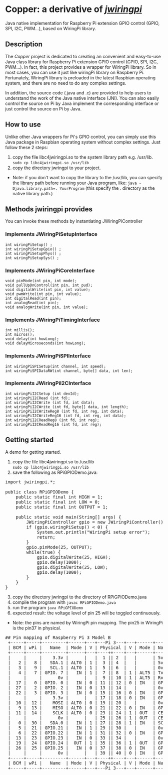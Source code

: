# Copper: a derivative of [*jwiringpi*](https://github.com/soonuse/jwiringpi)
Java native implementation for Raspberry Pi extension GPIO control (GPIO, SPI, I2C, PWM...), based on WiringPi library.

## Description
The *Copper* project is dedicated to creating an convenient and easy-to-use Java class library for Raspberry Pi extension GPIO control (GPIO, SPI, I2C, PWM...). In fact, this project provides a wrapper for WiringPi library. So in most cases, you can use it just like wiringPi library on Raspberry Pi. Fortunately, WiringPi library is preloaded in the latest Raspbian operating system, and there are no need to do any complex settings.

In addition, the source code (.java and .c) are provided to help users to understand the work of the Java native interface (JNI). You can also easily control the source on Pi by Java implement the corresponding interface or just control the source on Pi by Java.

## How to use
Unlike other Java wrappers for Pi's GPIO control, you can simply use this Java package in Raspbian operating system without complex settings. Just follow these 2 steps:

1.  copy the file libc4jwiringpi.so to the system library path e.g. /usr/lib.<br />
        `sudo cp libc4jwiringpi.so /usr/lib`
2.  copy the directory jwringpi to your project.
*   Note: if you don't want to copy the library to the /usr/lib, you can specify the library path before running your Java program, like:
         `java -Djava.library.path=. YourProgram`
         (this specify the . directory as the native library path.)
## Methods jwiringpi provides
You can invoke these methods by instantiating JWiringPiController

### Implements JWiringPiSetupInterface
    int wiringPiSetup() ;
    int wiringPiSetupGpio() ;
    int wiringPiSetupPhys() ;
    int wiringPiSetupSys() ;

### Implements JWiringPiCoreInterface
    void pinMode(int pin, int mode);
    void pullUpDnControl(int pin, int pud);
    void digitalWrite(int pin, int value);
    void pwmWrite(int pin, int value);
    int digitalRead(int pin);
    int analogRead(int pin);
    void analogWrite(int pin, int value);

### Implements JWiringPiTimingInterface
    int millis();
    int micros();
    void delay(int howLong);
    void delayMicroseconds(int howLong);

### Implements JWiringPiSPIInterface
    int wiringPiSPISetup(int channel, int speed);
    int wiringPiSPIDataRW(int channel, byte[] data, int len);

### Implements JWiringPiI2CInterface
    int wiringPiI2CSetup (int devId);
    int wiringPiI2CRead (int fd);
    int wiringPiI2CWrite (int fd, int data);
    int wiringPiI2CWrite (int fd, byte[] data, int length);
    int wiringPiI2CWriteReg8 (int fd, int reg, int data);
    int wiringPiI2CWriteReg16 (int fd, int reg, int data);
    int wiringPiI2CReadReg8 (int fd, int reg);
    int wiringPiI2CReadReg16 (int fd, int reg);

## Getting started
A demo for getting started.
1.  copy the file libc4jwiringpi.so to /usr/lib <br />
        `sudo cp libc4jwiringpi.so /usr/lib`
2.  save the following as RPiGPIODemo.java:
<pre>
import jwiringpi.*;

public class RPiGPIODemo {
    public static final int HIGH = 1;
    public static final int LOW = 0;
    public static final int OUTPUT = 1;

    public static void main(String[] args) {
        JWiringPiController gpio = new JWiringPiController();
        if (gpio.wiringPiSetup() < 0) {
            System.out.println("WiringPi setup error");
            return;
        }
        gpio.pinMode(25, OUTPUT);
        while(true) {
            gpio.digitalWrite(25, HIGH);
            gpio.delay(1000);
            gpio.digitalWrite(25, LOW);
            gpio.delay(1000);
        }
    }
}
</pre>
3.  copy the directory jwringpi to the directory of RPiGPIODemo.java
4.  compile the program with
        `javac RPiGPIODemo.java`
5.  run the program
        `java RPiGPIODemo`
6.  expected result: the voltage level of pin 25 will be toggled continuously.
*   Note: the pins are named by WiringPi pin mapping. The pin25 in WiringPi is the pin37 in physical.
<pre>
## Pin mapping of Raspberry Pi 3 Model B
 +-----+-----+---------+------+---+---Pi 3---+---+------+---------+-----+-----+
 | BCM | wPi |   Name  | Mode | V | Physical | V | Mode | Name    | wPi | BCM |
 +-----+-----+---------+------+---+----++----+---+------+---------+-----+-----+
 |     |     |    3.3v |      |   |  1 || 2  |   |      | 5v      |     |     |
 |   2 |   8 |   SDA.1 | ALT0 | 1 |  3 || 4  |   |      | 5v      |     |     |
 |   3 |   9 |   SCL.1 | ALT0 | 1 |  5 || 6  |   |      | 0v      |     |     |
 |   4 |   7 | GPIO. 7 |   IN | 1 |  7 || 8  | 1 | ALT5 | TxD     | 15  | 14  |
 |     |     |      0v |      |   |  9 || 10 | 1 | ALT5 | RxD     | 16  | 15  |
 |  17 |   0 | GPIO. 0 |   IN | 0 | 11 || 12 | 0 | IN   | GPIO. 1 | 1   | 18  |
 |  27 |   2 | GPIO. 2 |   IN | 0 | 13 || 14 |   |      | 0v      |     |     |
 |  22 |   3 | GPIO. 3 |   IN | 0 | 15 || 16 | 0 | IN   | GPIO. 4 | 4   | 23  |
 |     |     |    3.3v |      |   | 17 || 18 | 0 | IN   | GPIO. 5 | 5   | 24  |
 |  10 |  12 |    MOSI | ALT0 | 0 | 19 || 20 |   |      | 0v      |     |     |
 |   9 |  13 |    MISO | ALT0 | 0 | 21 || 22 | 0 | IN   | GPIO. 6 | 6   | 25  |
 |  11 |  14 |    SCLK | ALT0 | 0 | 23 || 24 | 1 | OUT  | CE0     | 10  | 8   |
 |     |     |      0v |      |   | 25 || 26 | 1 | OUT  | CE1     | 11  | 7   |
 |   0 |  30 |   SDA.0 |   IN | 1 | 27 || 28 | 1 | IN   | SCL.0   | 31  | 1   |
 |   5 |  21 | GPIO.21 |   IN | 1 | 29 || 30 |   |      | 0v      |     |     |
 |   6 |  22 | GPIO.22 |   IN | 1 | 31 || 32 | 0 | IN   | GPIO.26 | 26  | 12  |
 |  13 |  23 | GPIO.23 |   IN | 0 | 33 || 34 |   |      | 0v      |     |     |
 |  19 |  24 | GPIO.24 |  OUT | 1 | 35 || 36 | 1 | OUT  | GPIO.27 | 27  | 16  |
 |  26 |  25 | GPIO.25 |   IN | 0 | 37 || 38 | 0 | IN   | GPIO.28 | 28  | 20  |
 |     |     |      0v |      |   | 39 || 40 | 0 | IN   | GPIO.29 | 29  | 21  |
 +-----+-----+---------+------+---+----++----+---+------+---------+-----+-----+
 | BCM | wPi |   Name  | Mode | V | Physical | V | Mode | Name    | wPi | BCM |
 +-----+-----+---------+------+---+---Pi 3---+---+------+---------+-----+-----+
</pre>
